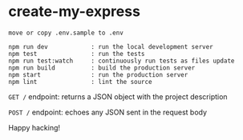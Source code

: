 # create-my-express

```
move or copy .env.sample to .env

npm run dev            : run the local development server
npm test               : run the tests
npm run test:watch     : continuously run tests as files update
npm run build          : build the production server
npm start              : run the production server
npm lint               : lint the source
```

`GET /` endpoint: returns a JSON object with the project description

`POST /` endpoint: echoes any JSON sent in the request body

Happy hacking!